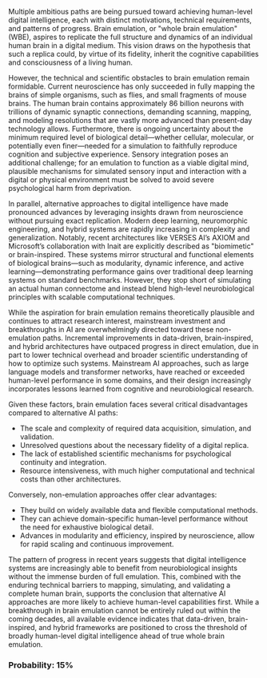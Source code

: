 Multiple ambitious paths are being pursued toward achieving human-level digital intelligence, each with distinct motivations, technical requirements, and patterns of progress. Brain emulation, or "whole brain emulation" (WBE), aspires to replicate the full structure and dynamics of an individual human brain in a digital medium. This vision draws on the hypothesis that such a replica could, by virtue of its fidelity, inherit the cognitive capabilities and consciousness of a living human.

However, the technical and scientific obstacles to brain emulation remain formidable. Current neuroscience has only succeeded in fully mapping the brains of simple organisms, such as flies, and small fragments of mouse brains. The human brain contains approximately 86 billion neurons with trillions of dynamic synaptic connections, demanding scanning, mapping, and modeling resolutions that are vastly more advanced than present-day technology allows. Furthermore, there is ongoing uncertainty about the minimum required level of biological detail—whether cellular, molecular, or potentially even finer—needed for a simulation to faithfully reproduce cognition and subjective experience. Sensory integration poses an additional challenge; for an emulation to function as a viable digital mind, plausible mechanisms for simulated sensory input and interaction with a digital or physical environment must be solved to avoid severe psychological harm from deprivation.

In parallel, alternative approaches to digital intelligence have made pronounced advances by leveraging insights drawn from neuroscience without pursuing exact replication. Modern deep learning, neuromorphic engineering, and hybrid systems are rapidly increasing in complexity and generalization. Notably, recent architectures like VERSES AI’s AXIOM and Microsoft’s collaboration with Inait are explicitly described as "biomimetic" or brain-inspired. These systems mirror structural and functional elements of biological brains—such as modularity, dynamic inference, and active learning—demonstrating performance gains over traditional deep learning systems on standard benchmarks. However, they stop short of simulating an actual human connectome and instead blend high-level neurobiological principles with scalable computational techniques.

While the aspiration for brain emulation remains theoretically plausible and continues to attract research interest, mainstream investment and breakthroughs in AI are overwhelmingly directed toward these non-emulation paths. Incremental improvements in data-driven, brain-inspired, and hybrid architectures have outpaced progress in direct emulation, due in part to lower technical overhead and broader scientific understanding of how to optimize such systems. Mainstream AI approaches, such as large language models and transformer networks, have reached or exceeded human-level performance in some domains, and their design increasingly incorporates lessons learned from cognitive and neurobiological research.

Given these factors, brain emulation faces several critical disadvantages compared to alternative AI paths:
- The scale and complexity of required data acquisition, simulation, and validation.
- Unresolved questions about the necessary fidelity of a digital replica.
- The lack of established scientific mechanisms for psychological continuity and integration.
- Resource intensiveness, with much higher computational and technical costs than other architectures.

Conversely, non-emulation approaches offer clear advantages:
- They build on widely available data and flexible computational methods.
- They can achieve domain-specific human-level performance without the need for exhaustive biological detail.
- Advances in modularity and efficiency, inspired by neuroscience, allow for rapid scaling and continuous improvement.

The pattern of progress in recent years suggests that digital intelligence systems are increasingly able to benefit from neurobiological insights without the immense burden of full emulation. This, combined with the enduring technical barriers to mapping, simulating, and validating a complete human brain, supports the conclusion that alternative AI approaches are more likely to achieve human-level capabilities first. While a breakthrough in brain emulation cannot be entirely ruled out within the coming decades, all available evidence indicates that data-driven, brain-inspired, and hybrid frameworks are positioned to cross the threshold of broadly human-level digital intelligence ahead of true whole brain emulation.

### Probability: 15%
